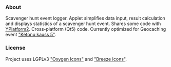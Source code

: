 ### About
Scavenger hunt event logger.
Applet simplifies data input, result calculation and displays statistics of a scavenger hunt event.
Shares some code with [YPlatform2](https://github.com/FrankMamuda/yplatform2).
Cross-platform (Qt5) code.
Currently optimized for Geocaching event ["Ketonu kauss 5"](http://coord.info/GC649PP).

### License
Project uses LGPLv3 ["Oxygen Icons"](https://github.com/KDE/oxygen-icons5) and ["Breeze Icons"](https://github.com/KDE/breeze-icons).
